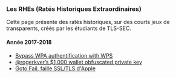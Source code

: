 ### Les RHEs (Ratés Historiques Extraordinaires)

Cette page présente des ratés historiques, sur des courts jeux de transparents, créés par les étudiants de TLS-SEC.

#### Année 2017-2018

   * [Bypass WPA authentification with WPS](/documents/RHE/WPS.pdf)
   * [@rogerkver’s $1,000 wallet obfuscated private key](/documents/RHE/RogerVer.pdf)
   * [Goto Fail, faille SSL/TLS d'Apple](/documents/RHE/RHE_goto_fail.pdf)


